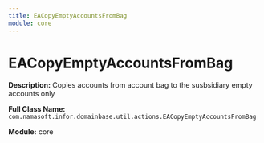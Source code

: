 ```yaml
---
title: EACopyEmptyAccountsFromBag
module: core
---
```


# EACopyEmptyAccountsFromBag

**Description:** Copies accounts from account bag to the susbsidiary empty accounts only

**Full Class Name:** `com.namasoft.infor.domainbase.util.actions.EACopyEmptyAccountsFromBag`

**Module:** core

